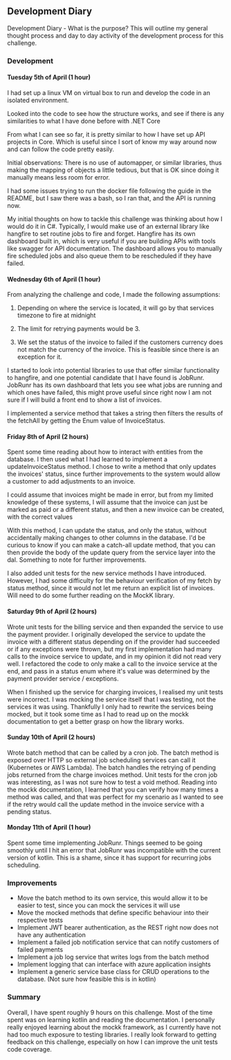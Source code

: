 ## Development Diary
Development Diary - What is the purpose?
This will outline my general thought process and day to day activity of the development process for this challenge.

### Development

#### Tuesday 5th of April (1 hour)
I had set up a linux VM on virtual box to run and develop the code in an isolated environment.

Looked into the code to see how the structure works, and see if there is any similarities to what I have done before
with .NET Core

From what I can see so far, it is pretty similar to how I have set up API projects in Core. Which is useful since I
sort of know my way around now and can follow the code pretty easily.

Initial observations:
There is no use of automapper, or similar libraries, thus making the mapping of objects a little
tedious, but that is OK since doing it manually means less room for error.

I had some issues trying to run the docker file following the guide in the README, but I saw there was a bash,
so I ran that, and the API is running now.

My initial thoughts on how to tackle this challenge was thinking about how I would do it in C#. Typically, I would
make use of an external library like hangfire to set routine jobs to fire and forget. Hangfire has its own dashboard
built in, which is very useful if you are building APIs with tools like swagger for API documentation.
The dashboard allows you to manually fire scheduled jobs and also queue them to be rescheduled if they have failed.

#### Wednesday 6th of April (1 hour)
From analyzing the challenge and code, I made the following assumptions:

1. Depending on where the service is located, it will go by that services timezone to fire at midnight

2. The limit for retrying payments would be 3.

3. We set the status of the invoice to failed if the customers currency does not match the currency of the invoice. This is feasible since there is an exception for it.

I started to look into potential libraries to use that offer similar functionality to hangfire, and one potential
candidate that I have found is JobRunr. JobRunr has its own dashboard that lets you see what jobs are running and which 
ones have failed, this might prove useful since right now I am not sure if I will build a front end to show a list of 
invoices.

I implemented a service method that takes a string then filters the results of the fetchAll by getting the Enum
value of InvoiceStatus.

#### Friday 8th of April (2 hours)
Spent some time reading about how to interact with entities from the database. I then used what I had learned to
implement a updateInvoiceStatus method. I chose to write a method that only updates the invoices' status, since
further improvements to the system would allow a customer to add adjustments to an invoice.

I could assume that invoices might be made in error, but from my limited knowledge of these systems, I
will assume that the invoice can just be marked as paid or a different status, and then a new invoice can be
created, with the correct values

With this method, I can update the status, and only the status, without accidentally making changes to other columns
in the database. I'd be curious to know if you can make a catch-all update method, that you can then provide the
body of the update query from the service layer into the dal. Something to note for further improvements.

I also added unit tests for the new service methods I have introduced. However, I had some difficulty for the
behaviour verification of my fetch by status method, since it would not let me return an explicit list of invoices.
Will need to do some further reading on the MockK library.

#### Saturday 9th of April (2 hours)
Wrote unit tests for the billing service and then expanded the service to use the payment provider. I originally
developed the service to update the invoice with a different status depending on if the provider had succeeded or if 
any exceptions were thrown, but my first implementation had many calls to the invoice service to update, and in my 
opinion it did not read very well. I refactored the code to only make a call to the invoice service at the end, and pass
in a status enum where it's value was determined by the payment provider service / exceptions.

When I finished up the service for charging invoices, I realised my unit tests were incorrect. I was mocking the service
itself that I was testing, not the services it was using. Thankfully I only had to rewrite the services being mocked, 
but it took some time as I had to read up on the mockk documentation to get a better grasp on how the library works.

#### Sunday 10th of April (2 hours)
Wrote batch method that can be called by a cron job. The batch method is exposed over HTTP so external job scheduling 
services can call it (Kubernetes or AWS Lambda).
The batch handles the retrying of pending jobs returned from the charge invoices method. Unit tests for the cron job was 
interesting, as I was not sure how to test a void method. Reading into the mockk documentation, I learned that you can 
verify how many times a method was called, and that was perfect for my scenario as I wanted to see if the retry would 
call the update method in the invoice service with a pending status.

#### Monday 11th of April (1 hour)
Spent some time implementing JobRunr. Things seemed to be going smoothly until I hit an error that JobRunr was 
incompatible with the current version of kotlin. This is a shame, since it has support for recurring jobs scheduling.

### Improvements

- Move the batch method to its own service, this would allow it to be easier to test, since you can mock the services it will use
- Move the mocked methods that define specific behaviour into their respective tests
- Implement JWT bearer authentication, as the REST right now does not have any authentication
- Implement a failed job notification service that can notify customers of failed payments
- Implement a job log service that writes logs from the batch method
- Implement logging that can interface with azure application insights
- Implement a generic service base class for CRUD operations to the database. (Not sure how feasible this is in kotlin)

### Summary

Overall, I have spent roughly 9 hours on this challenge. Most of the time spent was on learning kotlin and reading the 
documentation. I personally really enjoyed learning about the mockk framework, as I currently have not had too much
exposure to testing libraries. I really look forward to getting feedback on this challenge, especially on how I can
improve the unit tests code coverage.